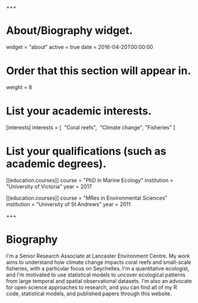 +++
# About/Biography widget.
widget = "about"
active = true
date = 2016-04-20T00:00:00

# Order that this section will appear in.
weight = 8

# List your academic interests.
[interests]
  interests = [
​    "Coral reefs",
​    "Climate change",
​    "Fisheries"
  ]

# List your qualifications (such as academic degrees).
[[education.courses]]
  course = "PhD in Marine Ecology"
  institution = "University of Victoria"
  year = 2017

[[education.courses]]
  course = "MRes in Environmental Sciences"
  institution = "University of St Andrews"
  year = 2011

+++

# Biography

I'm a Senior Research Associate at Lancaster Environment Centre. My work aims to understand how climate change impacts coral reefs and small-scale fisheries, with a particular focus on Seychelles. I'm a quantitative ecologist, and I'm motivated to use statistical models to uncover ecological patterns from large temporal and spatial observational datasets. I'm also an advocate for open science approaches to research, and you can find all of my R code, statistical models, and published papers through this website.   

